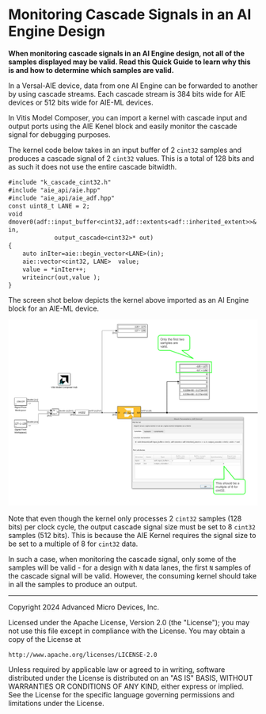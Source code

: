 # Monitoring Cascade Signals in an AI Engine Design

**When monitoring cascade signals in an AI Engine design, not all of the samples displayed may be valid. Read this Quick Guide to learn why this is and how to determine which samples are valid.**

In a Versal-AIE device, data from one AI Engine can be forwarded to another by using cascade streams. Each cascade stream is 384 bits wide for AIE devices or 512 bits wide for AIE-ML devices. 

In Vitis Model Composer, you can import a kernel with cascade input and output ports using the AIE Kenel block and easily monitor the cascade signal for debugging purposes. 

The kernel code below takes in an input buffer of 2 `cint32` samples and produces a cascade signal of 2 `cint32` values. This is a total of 128 bits and as such it does not use the entire cascade bitwidth. 

```
#include "k_cascade_cint32.h"
#include "aie_api/aie.hpp"
#include "aie_api/aie_adf.hpp"
const uint8_t LANE = 2;
void dmover0(adf::input_buffer<cint32,adf::extents<adf::inherited_extent>>& in,
             output_cascade<cint32>* out)
{
	auto inIter=aie::begin_vector<LANE>(in);
  	aie::vector<cint32, LANE>  value;
	value = *inIter++;
  	writeincr(out,value );
}
```

The screen shot below depicts the kernel above imported as an AI Engine block for an AIE-ML device. 

![](images/example2.png)

Note that even though the kernel only processes 2 `cint32` samples (128 bits) per clock cycle, the output cascade signal size must be set to 8 `cint32` samples (512 bits). This is because the AIE Kernel requires the signal size to be set to a multiple of 8 for `cint32` data.

In such a case, when monitoring the cascade signal, only some of the samples will be valid - for a design with `N` data lanes, the first `N` samples of the cascade signal will be valid. However, the consuming kernel should take in all the samples to produce an output.

--------------
Copyright 2024 Advanced Micro Devices, Inc.

Licensed under the Apache License, Version 2.0 (the "License");
you may not use this file except in compliance with the License.
You may obtain a copy of the License at

    http://www.apache.org/licenses/LICENSE-2.0

Unless required by applicable law or agreed to in writing, software
distributed under the License is distributed on an "AS IS" BASIS,
WITHOUT WARRANTIES OR CONDITIONS OF ANY KIND, either express or implied.
See the License for the specific language governing permissions and
limitations under the License.